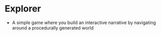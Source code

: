 # Explorer
- A simple game where you build an interactive narrative by navigating around a procedurally generated world
